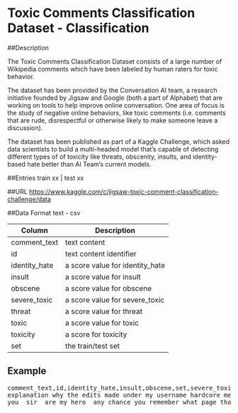 # Toxic Comments Classification Dataset - Classification
##Description

The Toxic Comments Classification Dataset consists of a large number of Wikipedia comments which have been labeled by human raters for toxic behavior.   

The dataset has been provided by the Conversation AI team, a research initiative founded by Jigsaw and Google (both a part of Alphabet) that are working on tools to help improve online conversation. One area of focus is the study of negative online behaviors, like toxic comments (i.e. comments that are rude, disrespectful or otherwise likely to make someone leave a discussion). 

The dataset has been published as part of a Kaggle Challenge, which asked data scientists to build a multi-headed model that’s capable of detecting different types of of toxicity like threats, obscenity, insults, and identity-based hate better than AI Team’s current models.

##Entries
train xx  |	test xx  

##URL 
https://www.kaggle.com/c/jigsaw-toxic-comment-classification-challenge/data

##Data Format
text - csv  

| Column | Description        |
| ----- | ------------------ |
|comment_text| text content|
|id| text content identifier|
|identity_hate|a score value for identity_hate|
|insult|a score value for insult|
|obscene|a score value for obscene|
|severe_toxic|a score value for severe_toxic|
|threat|a score value for threat|
|toxic| a score value for toxic|
|toxicity| a score for toxicity|
|set| the train/test set|

## Example
<pre>
comment_text,id,identity_hate,insult,obscene,set,severe_toxic,threat,toxic,toxicity
explanation why the edits made under my username hardcore metallica fan were reverted  they weren t vandalisms  just closure on some gas after i voted at new york dolls fac  and please don t remove the template from the talk page since i m retired now ,0000997932d777bf,0.0,0.0,0.0,train,0.0,0.0,0.0,0.0
you  sir  are my hero  any chance you remember what page that s on ,0001d958c54c6e35,0.0,0.0,0.0,train,0.0,0.0,0.0,0.0
</pre>





